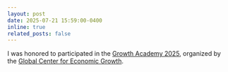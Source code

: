 ```yaml
---
layout: post
date: 2025-07-21 15:59:00-0400
inline: true  
related_posts: false
---
```


I was honored to participated in the [Growth Academy 2025](https://growthcenter.uchicago.edu/2025-growth-academy-chicago/), organized by the [Global Center for Economic Growth](https://growthcenter.uchicago.edu). 

